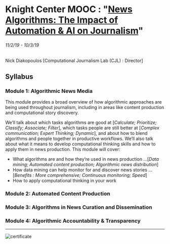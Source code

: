 # Knight Center MOOC : "[News Algorithms: The Impact of Automation & AI on Journalism](https://journalismcourses.org/ALG0119.html)"
###### 11/2/19 - 10/3/19

Nick Diakopoulos [Computational Journalism Lab (CJL) : Director]

## Syllabus
### Module 1: Algorithmic News Media
This module provides a broad overview of how algorithmic approaches are being used throughout journalism, including in areas like content production and computational story discovery.

We’ll talk about which tasks algorithms are good at [*Calculate; Prioritize; Classify; Associate; Filter*], which tasks people are still better at [*Complex communication; Expert Thinking; Dynamic*], and about how to blend algorithms and people together in productive workflows. We’ll also talk about what it means to develop computational thinking skills and how to apply them in news production. This module will cover:

* What algorithms are and how they’re used in news production ...[*Data mining; Automated content production; Algorithmic news distribution*]
* How data mining can help monitor for and discover news stories ...[*Benefits : More comprehensive; Continuous monitoring; Speed*]
* How to apply computational thinking in your work


### Module 2: Automated Content Production

### Module 3: Algorithms in News Curation and Dissemination

### Module 4: Algorithmic Accountability & Transparency

---

![certificate](MAP0918_Certificate.png "certificate")